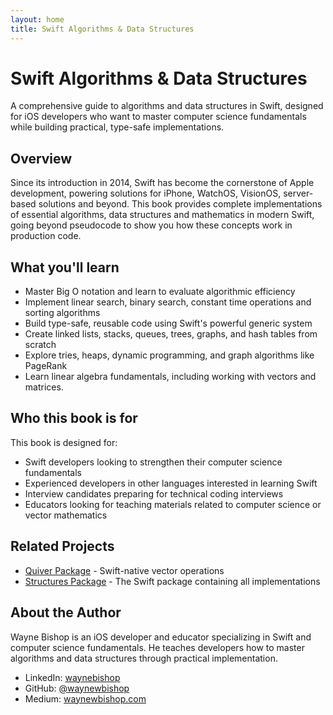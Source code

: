 ```yaml
---
layout: home
title: Swift Algorithms & Data Structures
---
```


# Swift Algorithms & Data Structures

A comprehensive guide to algorithms and data structures in Swift, designed for iOS developers who want to master computer science fundamentals while building practical, type-safe implementations.

## Overview

Since its introduction in 2014, Swift has become the cornerstone of Apple development, powering solutions for iPhone, WatchOS, VisionOS, server-based solutions and beyond. This book provides complete implementations of essential algorithms, data structures and mathematics in modern Swift, going beyond pseudocode to show you how these concepts work in production code.

## What you'll learn

- Master Big O notation and learn to evaluate algorithmic efficiency
- Implement linear search, binary search, constant time operations and sorting algorithms
- Build type-safe, reusable code using Swift's powerful generic system
- Create linked lists, stacks, queues, trees, graphs, and hash tables from scratch
- Explore tries, heaps, dynamic programming, and graph algorithms like PageRank
- Learn linear algebra fundamentals, including working with vectors and matrices. 

## Who this book is for

This book is designed for:

- Swift developers looking to strengthen their computer science fundamentals
- Experienced developers in other languages interested in learning Swift
- Interview candidates preparing for technical coding interviews
- Educators looking for teaching materials related to computer science or vector mathematics

## Related Projects

- [Quiver Package](https://github.com/waynewbishop/bishop-algorithms-quiver-package) - Swift-native vector operations
- [Structures Package](https://github.com/waynewbishop/bishop-algorithms-structures) - The Swift package containing all implementations

## About the Author

Wayne Bishop is an iOS developer and educator specializing in Swift and computer science fundamentals. He teaches developers how to master algorithms and data structures through practical implementation.

- LinkedIn: [waynebishop](https://www.linkedin.com/in/waynebishop)
- GitHub: [@waynewbishop](https://github.com/waynewbishop)
- Medium: [waynewbishop.com](https://waynewbishop.medium.com)
